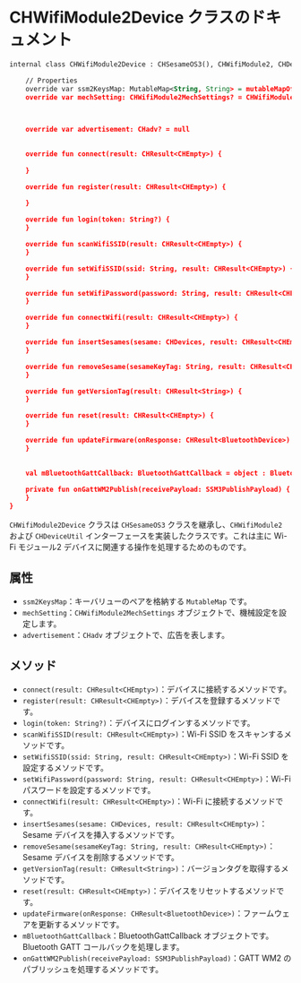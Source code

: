 # CHWifiModule2Device クラスのドキュメント
```svg
internal class CHWifiModule2Device : CHSesameOS3(), CHWifiModule2, CHDeviceUtil {

    // Properties
    override var ssm2KeysMap: MutableMap<String, String> = mutableMapOf()
    override var mechSetting: CHWifiModule2MechSettings? = CHWifiModule2MechSettings(null, null)
      


    override var advertisement: CHadv? = null
      

    override fun connect(result: CHResult<CHEmpty>) {
      
    }

    override fun register(result: CHResult<CHEmpty>) {
       
    }

    override fun login(token: String?) {
    }

    override fun scanWifiSSID(result: CHResult<CHEmpty>) {
    }

    override fun setWifiSSID(ssid: String, result: CHResult<CHEmpty>) {
    }

    override fun setWifiPassword(password: String, result: CHResult<CHEmpty>) {
    }

    override fun connectWifi(result: CHResult<CHEmpty>) {
    }

    override fun insertSesames(sesame: CHDevices, result: CHResult<CHEmpty>) {
    }

    override fun removeSesame(sesameKeyTag: String, result: CHResult<CHEmpty>) {
    }

    override fun getVersionTag(result: CHResult<String>) {
    }

    override fun reset(result: CHResult<CHEmpty>) {
    }

    override fun updateFirmware(onResponse: CHResult<BluetoothDevice>) {
    }

  
    val mBluetoothGattCallback: BluetoothGattCallback = object : BluetoothGattCallback()
  
    private fun onGattWM2Publish(receivePayload: SSM3PublishPayload) {
    }
}

```
`CHWifiModule2Device` クラスは `CHSesameOS3` クラスを継承し、`CHWifiModule2` および `CHDeviceUtil` インターフェースを実装したクラスです。これは主に Wi-Fi モジュール2 デバイスに関連する操作を処理するためのものです。

## 属性

- `ssm2KeysMap`：キーバリューのペアを格納する `MutableMap` です。
- `mechSetting`：`CHWifiModule2MechSettings` オブジェクトで、機械設定を設定します。
- `advertisement`：`CHadv` オブジェクトで、広告を表します。

## メソッド

- `connect(result: CHResult<CHEmpty>)`：デバイスに接続するメソッドです。
- `register(result: CHResult<CHEmpty>)`：デバイスを登録するメソッドです。
- `login(token: String?)`：デバイスにログインするメソッドです。
- `scanWifiSSID(result: CHResult<CHEmpty>)`：Wi-Fi SSID をスキャンするメソッドです。
- `setWifiSSID(ssid: String, result: CHResult<CHEmpty>)`：Wi-Fi SSID を設定するメソッドです。
- `setWifiPassword(password: String, result: CHResult<CHEmpty>)`：Wi-Fi パスワードを設定するメソッドです。
- `connectWifi(result: CHResult<CHEmpty>)`：Wi-Fi に接続するメソッドです。
- `insertSesames(sesame: CHDevices, result: CHResult<CHEmpty>)`：Sesame デバイスを挿入するメソッドです。
- `removeSesame(sesameKeyTag: String, result: CHResult<CHEmpty>)`：Sesame デバイスを削除するメソッドです。
- `getVersionTag(result: CHResult<String>)`：バージョンタグを取得するメソッドです。
- `reset(result: CHResult<CHEmpty>)`：デバイスをリセットするメソッドです。
- `updateFirmware(onResponse: CHResult<BluetoothDevice>)`：ファームウェアを更新するメソッドです。
- `mBluetoothGattCallback`：BluetoothGattCallback オブジェクトです。Bluetooth GATT コールバックを処理します。
- `onGattWM2Publish(receivePayload: SSM3PublishPayload)`：GATT WM2 のパブリッシュを処理するメソッドです。

<!-- ![CHWifiModule2Device](CHWifiModule2Device.svg) -->
